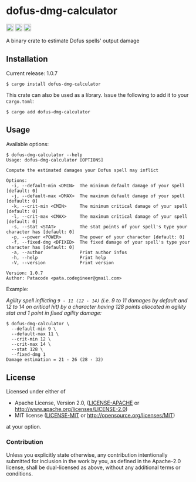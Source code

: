# dofus-dmg-calculator

[<img alt="github" src="https://img.shields.io/badge/github-black?style=for-the-badge&labelColor=555555&logo=github" height="20">](https://github.com/Patacode/dofus-dmg-calculator)
[<img alt="crates.io" src="https://img.shields.io/crates/v/dofus-dmg-calculator?logoColor=E3A835&style=for-the-badge&color=9c7325&logo=rust" height="20">](https://crates.io/crates/dofus-dmg-calculator)
[<img alt="crates.io" src="https://img.shields.io/crates/d/dofus-dmg-calculator?logoColor=E3A835&style=for-the-badge&color=152673" height="20">](https://crates.io/crates/dofus-dmg-calculator)

A binary crate to estimate Dofus spells' output damage

## Installation

Current release: 1.0.7

```
$ cargo install dofus-dmg-calculator
```

This crate can also be used as a library. Issue the following to add it to your
`Cargo.toml`:

```
$ cargo add dofus-dmg-calculator
```

## Usage

Available options:

```
$ dofus-dmg-calculator --help
Usage: dofus-dmg-calculator [OPTIONS]

Compute the estimated damages your Dofus spell may inflict

Options:
  -i, --default-min <DMIN>  The minimum default damage of your spell [default: 0]
  -j, --default-max <DMAX>  The maximum default damage of your spell [default: 0]
  -k, --crit-min <CMIN>     The minimum critical damage of your spell [default: 0]
  -l, --crit-max <CMAX>     The maximum critical damage of your spell [default: 0]
  -s, --stat <STAT>         The stat points of your spell's type your character has [default: 0]
  -p, --power <POWER>       The power of your character [default: 0]
  -f, --fixed-dmg <DFIXED>  The fixed damage of your spell's type your character has [default: 0]
  -a, --author              Print author infos
  -h, --help                Print help
  -V, --version             Print version

Version: 1.0.7
Author: Patacode <pata.codegineer@gmail.com>
```

Example:

*Agility spell inflicting `9 - 11 (12 - 14)` (i.e. 9 to 11 damages by default
and 12 to 14 on critical hit) by a character having 128 points allocated in
agility stat and 1 point in fixed agility damage:*

```
$ dofus-dmg-calculator \
  --default-min 9 \
  --default-max 11 \
  --crit-min 12 \
  --crit-max 14 \
  --stat 128 \
  --fixed-dmg 1
Damage estimation = 21 - 26 (28 - 32)
```

## License

Licensed under either of

* Apache License, Version 2.0, ([LICENSE-APACHE](LICENSE-APACHE) or <http://www.apache.org/licenses/LICENSE-2.0>)
* MIT license ([LICENSE-MIT](LICENSE-MIT) or <http://opensource.org/licenses/MIT>)

at your option.

### Contribution

Unless you explicitly state otherwise, any contribution intentionally
submitted for inclusion in the work by you, as defined in the Apache-2.0
license, shall be dual-licensed as above, without any additional terms or
conditions.
